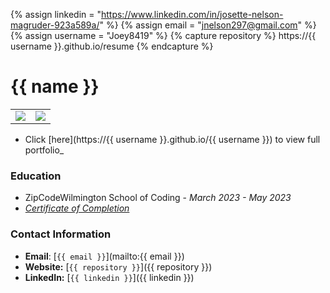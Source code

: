 {% assign linkedin = "https://www.linkedin.com/in/josette-nelson-magruder-923a589a/" %}
{% assign email    = "jnelson297@gmail.com" %}
{% assign username = "Joey8419" %}
{% capture repository %}
    https://{{ username }}.github.io/resume
{% endcapture %}

# {{ name }}

<table>
   <tr>
      <td>
         <img src="https://github-readme-stats.vercel.app/api?username={{ username }}&show_icons=true&theme=dracula">         
      </td>
      <td>
         <img src="https://github-readme-stats.vercel.app/api/top-langs/?username={{ username }}&layout=compact&theme=dracula&hide=roff,tsql,c">
      </td>
   </tr>
</table>

<link rel="stylesheet" type="text/css" media="all" href="./assets/css/style.css" />

* Click [here](https://{{ username }}.github.io/{{ username }}) to view full portfolio_


### Education
* ZipCodeWilmington School of Coding - _March 2023 - May 2023_
* _[Certificate of Completion](./bachelors-degree.pdf)_



### Contact Information
* **Email**: [`{{ email }}`](mailto:{{ email }})
* **Website:** [`{{ repository }}`]({{ repository }})
* **LinkedIn:** [`{{ linkedin }}`]({{ linkedin }})